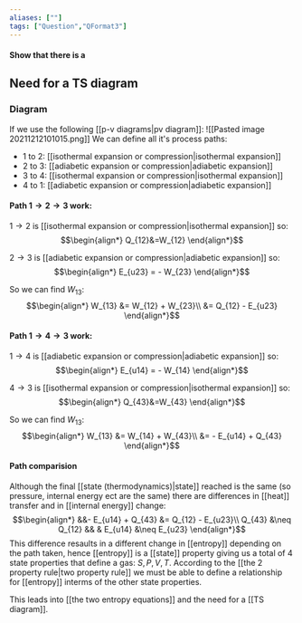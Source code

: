 ```yaml
---
aliases: [""]
tags: ["Question","QFormat3"]
---
```


#### Show that there is a
## Need for a TS diagram
### Diagram
If we use the following [[p-v diagrams|pv diagram]]:
![[Pasted image 20211212101015.png]]
We can define all it's process paths:
- 1 to 2: [[isothermal expansion or compression|isothermal expansion]] 
- 2 to 3: [[adiabetic expansion or compression|adiabetic expansion]]
- 3 to 4: [[isothermal expansion or compression|isothermal expansion]]
- 4 to 1: [[adiabetic expansion or compression|adiabetic expansion]]

#### Path $1 \to 2 \to 3$ work:
$1 \to 2$ is [[isothermal expansion or compression|isothermal expansion]] so:
$$\begin{align*}
Q_{12}&=W_{12} 
\end{align*}$$

$2 \to 3$ is [[adiabetic expansion or compression|adiabetic expansion]] so:
$$\begin{align*}
E_{u23} = - W_{23}
\end{align*}$$

So we can find $W_{13}$:
$$\begin{align*}
W_{13} &= W_{12} + W_{23}\\
&=  Q_{12} - E_{u23}
\end{align*}$$

#### Path $1 \to 4 \to 3$ work:
$1 \to 4$ is [[adiabetic expansion or compression|adiabetic expansion]] so:
$$\begin{align*}
E_{u14} = - W_{14}
\end{align*}$$

$4 \to 3$ is [[isothermal expansion or compression|isothermal expansion]] so:
$$\begin{align*}
Q_{43}&=W_{43} 
\end{align*}$$

So we can find $W_{13}$:
$$\begin{align*}
W_{13} &= W_{14} + W_{43}\\
&=  - E_{u14} + Q_{43} 
\end{align*}$$

#### Path comparision
Although the final [[state (thermodynamics)|state]] reached is the same (so pressure, internal energy ect are the same) there are differences in [[heat]] transfer and in [[internal energy]] change:
$$\begin{align*}
&&- E_{u14} + Q_{43}  &= Q_{12} - E_{u23}\\
Q_{43} &\neq Q_{12} && & E_{u14} &\neq E_{u23}
\end{align*}$$
This difference resaults in a different change in [[entropy]] depending on the path taken, hence [[entropy]] is a [[state]] property giving us a total of 4 state properties that define a gas: $S, P, V, T$.
According to the [[the 2 property rule|two property rule]] we must be able to define a relationship for [[entropy]] interms of the other state properties.

This leads into [[the two entropy equations]] and the need for a [[TS diagram]].